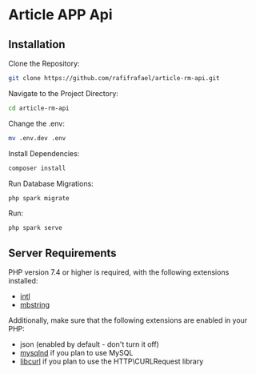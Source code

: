# Article APP Api

## Installation

Clone the Repository:
```sh
git clone https://github.com/rafifrafael/article-rm-api.git
```

Navigate to the Project Directory:
```sh
cd article-rm-api
```

Change the .env:
```sh
mv .env.dev .env
```

Install Dependencies:
```sh
composer install
```

Run Database Migrations:
```sh
php spark migrate
```

Run:
```sh
php spark serve
```


## Server Requirements

PHP version 7.4 or higher is required, with the following extensions installed:

- [intl](http://php.net/manual/en/intl.requirements.php)
- [mbstring](http://php.net/manual/en/mbstring.installation.php)

Additionally, make sure that the following extensions are enabled in your PHP:

- json (enabled by default - don't turn it off)
- [mysqlnd](http://php.net/manual/en/mysqlnd.install.php) if you plan to use MySQL
- [libcurl](http://php.net/manual/en/curl.requirements.php) if you plan to use the HTTP\CURLRequest library

